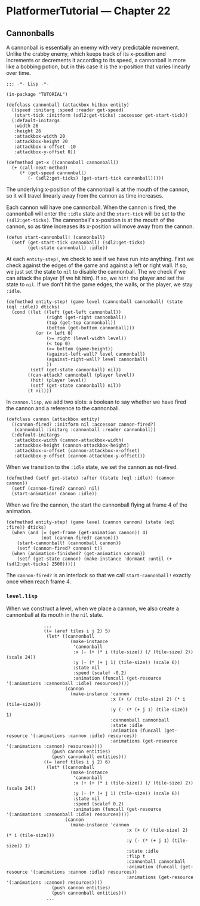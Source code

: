 # PlatformerTutorial — Chapter 22

## Cannonballs

A cannonball is essentially an enemy with very predictable movement.
Unlike the crabby enemy, which keeps track of its x-position and
increments or decrements it according to its speed, a cannonball is
more like a bobbing potion, but in this case it is the x-position that
varies linearly over time.

```
;;; -*- Lisp -*-

(in-package "TUTORIAL")

(defclass cannonball (attackbox hitbox entity)
  ((speed :initarg :speed :reader get-speed)
   (start-tick :initform (sdl2:get-ticks) :accessor get-start-tick))
  (:default-initargs
   :width 26
   :height 26
   :attackbox-width 20
   :attackbox-height 20
   :attackbox-x-offset -10
   :attackbox-y-offset 0))

(defmethod get-x ((cannonball cannonball))
  (+ (call-next-method)
     (* (get-speed cannonball)
        (- (sdl2:get-ticks) (get-start-tick cannonball)))))
```

The underlying x-position of the cannonball is at the mouth of the
cannon, so it will travel linearly away from the cannon as time
increases.

Each cannon will have one cannonball.  When the cannon is fired, the
cannonball will enter the `:idle` state and the `start-tick` will be
set to the `(sdl2:get-ticks)`.  The cannonball's x-position is at the
mouth of the cannon, so as time increases its x-position will move
away from the cannon.

```
(defun start-cannonball! (cannonball)
  (setf (get-start-tick cannonball) (sdl2:get-ticks)
        (get-state cannonball) :idle))
```

At each `entity-step!`, we check to see if we have run into anything.
First we check against the edges of the game and against a left or
right wall.  If so, we just set the state to `nil` to disable the
cannonball.  The we check if we can attack the player (if we hit him).
If so, we `hit!` the player and set the state to `nil`.  If we don't
hit the game edges, the walls, or the player, we stay `:idle`.

```
(defmethod entity-step! (game level (cannonball cannonball) (state (eql :idle)) dticks)
  (cond ((let ((left (get-left cannonball))
               (right (get-right cannonball))
               (top (get-top cannonball))
               (bottom (get-bottom cannonball)))
           (or (< left 0)
               (>= right (level-width level))
               (< top 0)
               (>= bottom (game-height))
               (against-left-wall? level cannonball)
               (against-right-wall? level cannonball)
               ))
         (setf (get-state cannonball) nil))
        ((can-attack? cannonball (player level))
         (hit! (player level))
         (setf (get-state cannonball) nil))
        (t nil)))
```

In `cannon.lisp`, we add two slots:  a boolean to say whether we have
fired the cannon and a reference to the cannonball. 
```
(defclass cannon (attackbox entity)
  ((cannon-fired? :initform nil :accessor cannon-fired?) 
   (cannonball :initarg :cannonball :reader cannonball))
  (:default-initargs
   :attackbox-width (cannon-attackbox-width)
   :attackbox-height (cannon-attackbox-height)
   :attackbox-x-offset (cannon-attackbox-x-offset)
   :attackbox-y-offset (cannon-attackbox-y-offset)))
```

When we transition to the `:idle` state, we set the cannon as
not-fired.

```
(defmethod (setf get-state) :after ((state (eql :idle)) (cannon cannon))
  (setf (cannon-fired? cannon) nil)
  (start-animation! cannon :idle))
```
When we fire the cannon, the start the cannonball flying at frame 4 of
the animation.
```
(defmethod entity-step! (game level (cannon cannon) (state (eql :fire)) dticks)
  (when (and (= (get-frame (get-animation cannon)) 4)
             (not (cannon-fired? cannon)))
    (start-cannonball! (cannonball cannon))
    (setf (cannon-fired? cannon) t))
  (when (animation-finished? (get-animation cannon))
    (setf (get-state cannon) (make-instance 'dormant :until (+ (sdl2:get-ticks) 2500)))))
```
The `cannon-fired?` is an interlock so that we call
`start-cannonball!` exactly once when reach frame 4.

### `level.lisp`

When we construct a level, when we place a cannon, we also create a
cannonball at its mouth in the `nil` state.

```
              ...
              ((= (aref tiles i j 2) 5)
               (let* ((cannonball
                        (make-instance
                         'cannonball
                         :x (- (+ (* i (tile-size)) (/ (tile-size) 2)) (scale 24))
                         :y (- (* (+ j 1) (tile-size)) (scale 6))
                         :state nil
                         :speed (scalef -0.2)
                         :animation (funcall (get-resource '(:animations :cannonball :idle) resources))))
                      (cannon
                        (make-instance 'cannon
                                       :x (+ (/ (tile-size) 2) (* i (tile-size)))
                                       :y (- (* (+ j 1) (tile-size)) 1)
                                       :cannonball cannonball
                                       :state :idle
                                       :animation (funcall (get-resource '(:animations :cannon :idle) resources))
                                       :animations (get-resource '(:animations :cannon) resources))))
                 (push cannon entities)
                 (push cannonball entities)))
              ((= (aref tiles i j 2) 6)
               (let* ((cannonball
                        (make-instance
                         'cannonball
                         :x (+ (+ (* i (tile-size)) (/ (tile-size) 2)) (scale 24))
                         :y (- (* (+ j 1) (tile-size)) (scale 6))
                         :state nil
                         :speed (scalef 0.2)
                         :animation (funcall (get-resource '(:animations :cannonball :idle) resources))))
                      (cannon
                        (make-instance 'cannon
                                             :x (+ (/ (tile-size) 2) (* i (tile-size)))
                                             :y (- (* (+ j 1) (tile-size)) 1)
                                             :state :idle
                                             :flip t
                                             :cannonball cannonball
                                             :animation (funcall (get-resource '(:animations :cannon :idle) resources))
                                             :animations (get-resource '(:animations :cannon) resources))))
                 (push cannon entities)
                 (push cannonball entities)))
               ...
```
